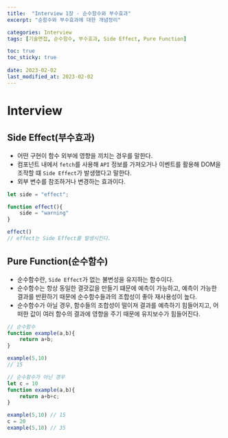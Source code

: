 ```yaml
---
title:  "Interview 1장 - 순수함수와 부수효과"
excerpt: "순함수와 부수효과에 대한 개념정리"

categories: Interview
tags: [기술면접, 순수함수, 부수효과, Side Effect, Pure Function]

toc: true
toc_sticky: true
 
date: 2023-02-02
last_modified_at: 2023-02-02
---
```

# Interview
## Side Effect(부수효과)
- 어떤 구현이 함수 외부에 영향을 끼치는 경우를 말한다.
- 컴포넌트 내에서 `fetch`를 사용해 `API` 정보를 가져오거나 이벤트를 활용해 DOM을 조작할 떄 `Side Effect`가 발생했다고 말한다.
- 외부 변수를 참조하거나 변경하는 효과이다.



```jsx
let side = "effect";

function effect(){
    side = "warning"
}

effect()
// effect는 Side Effect를 발생시킨다.
```



## Pure Function(순수함수)
- 순수함수란, `Side Effect`가 없는 불변성을 유지하는 함수이다.
- 순수함수는 항상 동일한 결괏값을 만들기 떄문에 예측이 가능하고, 예측이 가능한 결과를 반환하기 때문에 순수함수들과의 조합성이 좋아 재사용성이 높다.
- 순수함수가 아닐 경우, 함수들의 조합성이 떨이져 결과를 예측하기 힘들어지고, 어떠한 값이 여러 함수의 결과에 영향을 주기 때문에 유지보수가 힘들어진다.



```jsx
// 순수함수
function example(a,b){
    return a+b;
}

example(5,10)
// 15
```


```jsx
// 순수함수가 아닌 경우
let c = 10
function example(a,b){
    return a+b+c;
}

example(5,10) // 15
c = 20
example(5,10) // 35
```